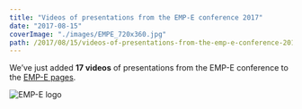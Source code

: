 ```yaml
---
title: "Videos of presentations from the EMP-E conference 2017"
date: "2017-08-15"
coverImage: "./images/EMPE_720x360.jpg"
path: /2017/08/15/videos-of-presentations-from-the-emp-e-conference-2017/
---
```


We’ve just added **17 videos** of presentations from the EMP-E conference to the [EMP-E pages](/emp-e-main/).

![EMP-E logo](./images/2017/03/EMP-E_logo.png)
